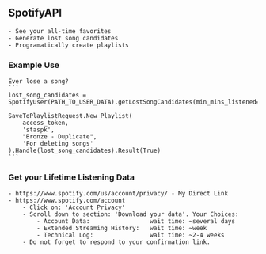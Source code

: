 ## SpotifyAPI
	- See your all-time favorites
	- Generate lost song candidates
	- Programatically create playlists

### Example Use
	Ever lose a song? 
	```
	lost_song_candidates = SpotifyUser(PATH_TO_USER_DATA).getLostSongCandidates(min_mins_listened=60)

	SaveToPlaylistRequest.New_Playlist(
		access_token,
		'staspk',
		"Bronze - Duplicate",
		'For deleting songs'
	).Handle(lost_song_candidates).Result(True)
	```

### Get your Lifetime Listening Data
	- https://www.spotify.com/us/account/privacy/ - My Direct Link
	- https://www.spotify.com/account
		- Click on: 'Account Privacy'
		- Scroll down to section: 'Download your data'. Your Choices:
			- Account Data:  				wait time: ~several days
			- Extended Streaming History:  	wait time: ~week
			- Technical Log:				wait time: ~2-4 weeks
		- Do not forget to respond to your confirmation link.

